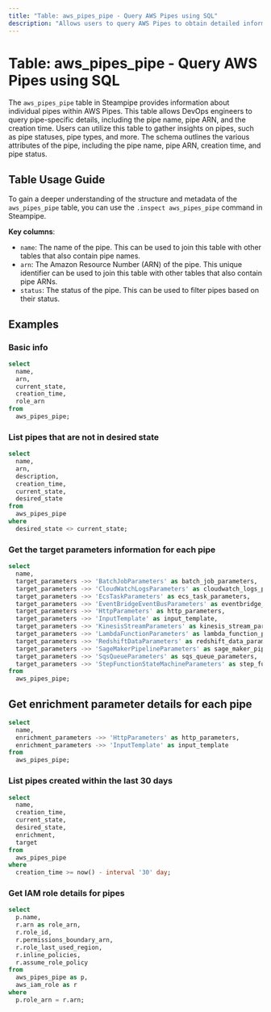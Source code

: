 ```yaml
---
title: "Table: aws_pipes_pipe - Query AWS Pipes using SQL"
description: "Allows users to query AWS Pipes to obtain detailed information about individual pipes."
---
```


# Table: aws_pipes_pipe - Query AWS Pipes using SQL

The `aws_pipes_pipe` table in Steampipe provides information about individual pipes within AWS Pipes. This table allows DevOps engineers to query pipe-specific details, including the pipe name, pipe ARN, and the creation time. Users can utilize this table to gather insights on pipes, such as pipe statuses, pipe types, and more. The schema outlines the various attributes of the pipe, including the pipe name, pipe ARN, creation time, and pipe status.

## Table Usage Guide

To gain a deeper understanding of the structure and metadata of the `aws_pipes_pipe` table, you can use the `.inspect aws_pipes_pipe` command in Steampipe.

**Key columns**:

- `name`: The name of the pipe. This can be used to join this table with other tables that also contain pipe names.
- `arn`: The Amazon Resource Number (ARN) of the pipe. This unique identifier can be used to join this table with other tables that also contain pipe ARNs.
- `status`: The status of the pipe. This can be used to filter pipes based on their status.

## Examples

### Basic info

```sql
select
  name,
  arn,
  current_state,
  creation_time,
  role_arn
from
  aws_pipes_pipe;
```

### List pipes that are not in desired state

```sql
select
  name,
  arn,
  description,
  creation_time,
  current_state,
  desired_state
from
  aws_pipes_pipe
where
  desired_state <> current_state;
```

### Get the target parameters information for each pipe

```sql
select
  name,
  target_parameters ->> 'BatchJobParameters' as batch_job_parameters,
  target_parameters ->> 'CloudWatchLogsParameters' as cloudwatch_logs_parameters,
  target_parameters ->> 'EcsTaskParameters' as ecs_task_parameters,
  target_parameters ->> 'EventBridgeEventBusParameters' as eventbridge_event_bus_parameters,
  target_parameters ->> 'HttpParameters' as http_parameters,
  target_parameters ->> 'InputTemplate' as input_template,
  target_parameters ->> 'KinesisStreamParameters' as kinesis_stream_parameters,
  target_parameters ->> 'LambdaFunctionParameters' as lambda_function_parameters,
  target_parameters ->> 'RedshiftDataParameters' as redshift_data_parameters,
  target_parameters ->> 'SageMakerPipelineParameters' as sage_maker_pipeline_parameters,
  target_parameters ->> 'SqsQueueParameters' as sqs_queue_parameters,
  target_parameters ->> 'StepFunctionStateMachineParameters' as step_function_state_machine_parameters
from
  aws_pipes_pipe;
```

## Get enrichment parameter details for each pipe

```sql
select
  name,
  enrichment_parameters ->> 'HttpParameters' as http_parameters,
  enrichment_parameters ->> 'InputTemplate' as input_template
from
  aws_pipes_pipe;
```

### List pipes created within the last 30 days

```sql
select
  name,
  creation_time,
  current_state,
  desired_state,
  enrichment,
  target
from
  aws_pipes_pipe
where
  creation_time >= now() - interval '30' day;
```

### Get IAM role details for pipes

```sql
select
  p.name,
  r.arn as role_arn,
  r.role_id,
  r.permissions_boundary_arn,
  r.role_last_used_region,
  r.inline_policies,
  r.assume_role_policy
from
  aws_pipes_pipe as p,
  aws_iam_role as r
where
  p.role_arn = r.arn;
```